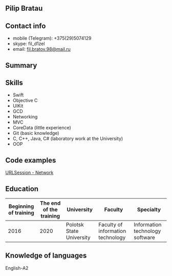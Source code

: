 ## Pilip Bratau

## Contact info

* mobile (Telegram):           +375(29)5074129
* skype:                                        fil_d1zel
* email:                                         fil.bratov.98@mail.ru 


## Summary




## Skills


* Swift
* Objective C
* UIKit
* GCD
* Networking
* MVC
* CoreData (little experience)
* Git (basic knowledge)
* C, C++, Java, C# (laboratory work at the University)
* OOP

## Code examples

[URLSession - Network](https://github.com/Wuskuj/NetworkingURLSession)

## Education

Beginning of training | The end of the training | University | Faculty | Specialty
-----------------------  | -------------------------  | -----------  | -------- | ------------
2016 | 2020 | Polotsk State University | Faculty of information technology | Information technology software

## Knowledge of languages

English-A2


